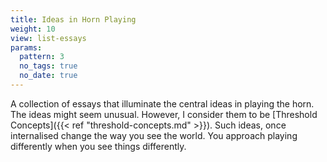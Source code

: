 ```yaml
---
title: Ideas in Horn Playing
weight: 10
view: list-essays
params:  
  pattern: 3
  no_tags: true
  no_date: true
---
```


A collection of essays that illuminate the central ideas in playing the horn. The ideas might seem unusual. However, I consider them to be [Threshold Concepts]({{< ref "threshold-concepts.md" >}}). Such ideas, once internalised change the way you see the world. You approach playing differently when you see things differently.

